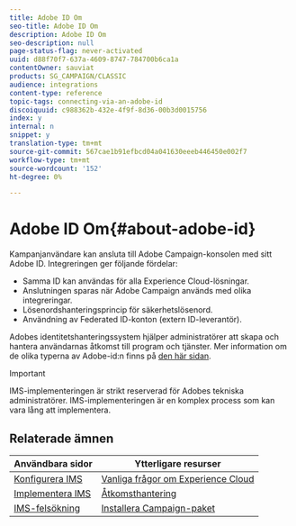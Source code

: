 ```yaml
---
title: Adobe ID Om
seo-title: Adobe ID Om
description: Adobe ID Om
seo-description: null
page-status-flag: never-activated
uuid: d88f70f7-637a-4609-8747-784700b6ca1a
contentOwner: sauviat
products: SG_CAMPAIGN/CLASSIC
audience: integrations
content-type: reference
topic-tags: connecting-via-an-adobe-id
discoiquuid: c988362b-432e-4f9f-8d36-00b3d0015756
index: y
internal: n
snippet: y
translation-type: tm+mt
source-git-commit: 567cae1b91efbcd04a041630eeeb446450e002f7
workflow-type: tm+mt
source-wordcount: '152'
ht-degree: 0%

---
```



# Adobe ID Om{#about-adobe-id}

Kampanjanvändare kan ansluta till Adobe Campaign-konsolen med sitt Adobe ID. Integreringen ger följande fördelar:

* Samma ID kan användas för alla Experience Cloud-lösningar.
* Anslutningen sparas när Adobe Campaign används med olika integreringar.
* Lösenordshanteringsprincip för säkerhetslösenord.
* Användning av Federated ID-konton (extern ID-leverantör).

Adobes identitetshanteringssystem hjälper administratörer att skapa och hantera användarnas åtkomst till program och tjänster. Mer information om de olika typerna av Adobe-id:n finns på [den här sidan](https://helpx.adobe.com/enterprise/using/identity.html).

>[!IMPORTANT]
>
>IMS-implementeringen är strikt reserverad för Adobes tekniska administratörer. IMS-implementeringen är en komplex process som kan vara lång att implementera.

## Relaterade ämnen

| Användbara sidor | Ytterligare resurser |
|---|---|
| [Konfigurera IMS](../../integrations/using/configuring-ims.md) | [Vanliga frågor om Experience Cloud](https://docs.adobe.com/content/help/en/core-services/interface/manage-users-and-products/faq.html) |
| [Implementera IMS](../../integrations/using/implementing-ims.md) | [Åtkomsthantering](../../platform/using/access-management.md) |
| [IMS-felsökning](../../integrations/using/ims-troubleshooting.md) | [Installera Campaign-paket](../../installation/using/installing-campaign-standard-packages.md) |

